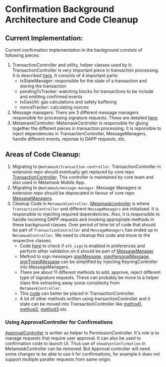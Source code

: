 # Confirmation Background Architecture and Code Cleanup

## Current Implementation:

Current confirmation implementation in the background consists of following pieces:

1. TransactionController and utility, helper classes used by it:
   TransactionController is very important piece in transaction processing. It is described [here](https://github.com/MetaMask/metamask-extension/tree/develop/app/scripts/controllers/transactions). It consists of 4 important parts:
   - txStateManager: responsible for the state of a transaction and storing the transaction
   - pendingTxTracker: watching blocks for transactions to be include and emitting confirmed events
   - txGasUtil: gas calculations and safety buffering
   - nonceTracker: calculating nonces
2. Message managers:
   There are 3 different message managers responsible for processing signature requests. These are detailed [here](https://github.com/MetaMask/metamask-extension/tree/develop/docs/refactoring/signature-request#proposed-refactoring).
3. MetamaskController:
   MetamaskController is responsible for gluing together the different pieces in transaction processing. It is reponsible to inject dependencies in TransactionController, MessageManagers, handle different events, reponse to DAPP requests, etc.

## Areas of Code Cleanup:

1. Migrating to `@metamask/transaction-controller`. TransactionController in extension repo should eventually get replaced by core repo [TransactionController](https://github.com/MetaMask/core/tree/main/packages/transaction-controller). This controller is maintained by core team and also used in Metamask Mobile App.
2. Migrating to `@metamask/message-manager`. Message Managers in extension repo should be deprecated in favour of core repo [MessageManagers](https://github.com/MetaMask/core/tree/main/packages/message-manager).
3. Cleanup Code in `MetamaskController`. [Metamaskcontroller](https://github.com/MetaMask/metamask-extension/blob/develop/app/scripts/metamask-controller.js) is where `TransactionController` and different `MessageManagers` are initialised. It is responsible to injecting required dependencies. Also, it is responsible to handle incoming DAPP requests and invoking appropriate methods in these background classes. Over period of time lot of code that should be part of `TransactionController` and `MessageManagers` has ended up in `MetamaskController`. We need to cleanup this code and move to the respective classes.
   - Code [here](https://github.com/MetaMask/metamask-extension/blob/bc19856d5d9ad1831e1722c84fe6161bed7a0a5a/app/scripts/metamask-controller.js#L3097) to check if `eth_sign` is enabled in preferences and perform other validation on it should be part of [MessageManager](https://github.com/MetaMask/metamask-extension/blob/develop/app/scripts/lib/message-manager.js)
   - Method to sign messages [signMessage](https://github.com/MetaMask/metamask-extension/blob/bc19856d5d9ad1831e1722c84fe6161bed7a0a5a/app/scripts/metamask-controller.js#L3158), [signPersonalMessage](https://github.com/MetaMask/metamask-extension/blob/bc19856d5d9ad1831e1722c84fe6161bed7a0a5a/app/scripts/metamask-controller.js#L3217), [signTypedMessage](https://github.com/MetaMask/metamask-extension/blob/bc19856d5d9ad1831e1722c84fe6161bed7a0a5a/app/scripts/metamask-controller.js#L3470) can be simplified by injecting KeyringController into MessageManagers.
   - There are about 11 different methods to add, approve, reject different type of signature requests. These can probably be move to a helper class this extracting away some complexity from `MetamaskController`.
   - This [code](https://github.com/MetaMask/metamask-extension/blob/bc19856d5d9ad1831e1722c84fe6161bed7a0a5a/app/scripts/metamask-controller.js#L959) can better be placed in TransactionController.
   - A lot of other methods written using transactionController and it state can be moved into TransactionController like [method1](https://github.com/MetaMask/metamask-extension/blob/bc19856d5d9ad1831e1722c84fe6161bed7a0a5a/app/scripts/metamask-controller.js#L1179), [method2](https://github.com/MetaMask/metamask-extension/blob/bc19856d5d9ad1831e1722c84fe6161bed7a0a5a/app/scripts/metamask-controller.js#L3570), [method3](https://github.com/MetaMask/metamask-extension/blob/bc19856d5d9ad1831e1722c84fe6161bed7a0a5a/app/scripts/metamask-controller.js#L4349) etc.

### Using ApprovalController for Confirmations

[ApprovalController](https://github.com/MetaMask/core/tree/main/packages/approval-controller) is writter as helper to PermissionController. It's role is to manage requests that require user approval. It can also be used to confirmation code to launch UI. Thus use of `showUserConfirmation` in MetamaskController can be removed.
But Approval controller will need some changes to be able to use it for confirmations, for example it does not support multiple paraller requests from same origin.
